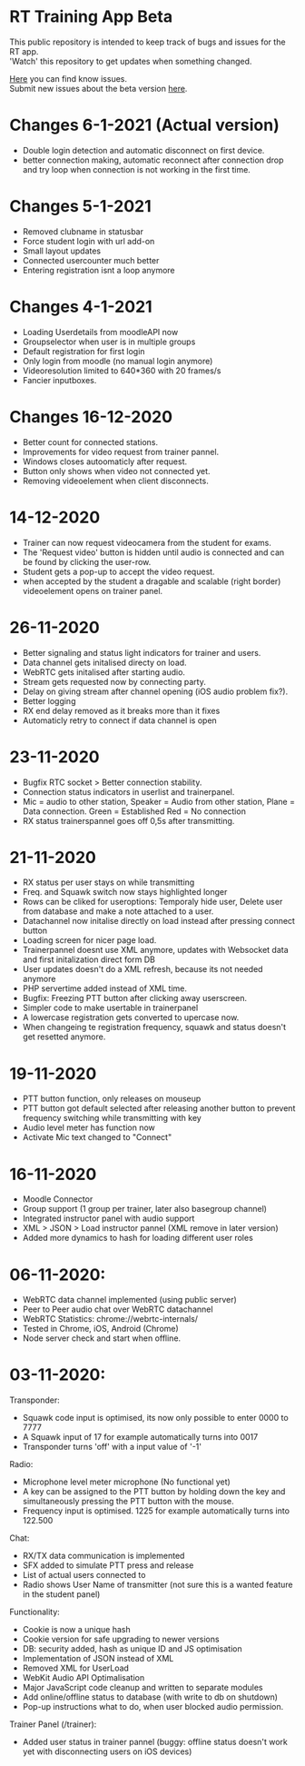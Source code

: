 # RT Training App Beta

This public repository is intended to keep track of bugs and issues for the RT app.<br>
'Watch' this repository to get updates when something changed.

<a href="https://github.com/jensbouma/RT-issuetracker/issues" target="_blank">Here</a> you can find know issues.<br>
Submit new issues about the beta version <a href="https://github.com/jensbouma/RT-issuetracker/issues/new" target="_blank">here</a>.
# Changes 6-1-2021 (Actual version)
- Double login detection and automatic disconnect on first device.
- better connection making, automatic reconnect after connection drop and try loop when connection is not working in the first time.

# Changes 5-1-2021
- Removed clubname in statusbar
- Force student login with url add-on
- Small layout updates
- Connected usercounter much better
- Entering registration isnt a loop anymore

# Changes 4-1-2021
- Loading Userdetails from moodleAPI now
- Groupselector when user is in multiple groups
- Default registration for first login
- Only login from moodle (no manual login anymore)
- Videoresolution limited to 640*360 with 20 frames/s
- Fancier inputboxes.


# Changes 16-12-2020 
- Better count for connected stations.
- Improvements for video request from trainer pannel.
- Windows closes autoomaticly after request.
- Button only shows when video not connected yet.
- Removing videoelement when client disconnects.

# 14-12-2020
- Trainer can now request videocamera from the student for exams.
- The 'Request video' button is hidden until audio is connected and can be found by clicking the user-row.
- Student gets a pop-up to accept the video request.
- when accepted by the student a dragable and scalable (right border) videoelement opens on trainer panel.

# 26-11-2020
- Better signaling and status light indicators for trainer and users.
- Data channel gets initalised directy on load.
- WebRTC gets initalised after starting audio.
- Stream gets requested now by connecting party.
- Delay on giving stream after channel opening (iOS audio problem fix?).
- Better logging
- RX end delay removed as it breaks more than it fixes
- Automaticly retry to connect if data channel is open

# 23-11-2020
- Bugfix RTC socket > Better connection stability.
- Connection status indicators in userlist and trainerpanel.
- Mic = audio to other station, Speaker = Audio from other station, Plane = Data connection. Green = Established Red = No connection
- RX status trainerspannel goes off 0,5s after transmitting.

# 21-11-2020 
- RX status per user stays on while transmitting
- Freq. and Squawk switch now stays highlighted longer
- Rows can be cliked for useroptions: Temporaly hide user, Delete user from database and make a note attached to a user.
- Datachannel now initalise directly on load instead after pressing connect button
- Loading screen for nicer page load.
- Trainerpannel doesnt use XML anymore, updates with Websocket data and first initalization direct form DB
- User updates doesn't do a XML refresh, because its not needed anymore
- PHP servertime added instead of XML time.
- Bugfix: Freezing PTT button after clicking away userscreen.
- Simpler code to make usertable in trainerpanel
- A lowercase registration gets converted to upercase now.
- When changeing te registration frequency, squawk and status doesn't get resetted anymore.

# 19-11-2020
- PTT button function, only releases on mouseup
- PTT button got default selected after releasing another button to prevent frequency switching while transmitting with key
- Audio level meter has function now
- Activate Mic text changed to "Connect"

# 16-11-2020
- Moodle Connector
- Group support (1 group per trainer, later also basegroup channel)
- Integrated instructor panel with audio support
- XML > JSON > Load instructor pannel (XML remove in later version)
- Added more dynamics to hash for loading different user roles

# 06-11-2020:
- WebRTC data channel implemented (using public server)
- Peer to Peer audio chat over WebRTC datachannel
- WebRTC Statistics: chrome://webrtc-internals/
- Tested in Chrome, iOS, Android (Chrome)
- Node server check and start when offline.

# 03-11-2020:
Transponder:
- Squawk code input is optimised, its now only possible to enter 0000 to 7777
- A Squawk input of 17 for example automatically turns into 0017
- Transponder turns 'off' with a input value of '-1'

Radio:
- Microphone level meter microphone (No functional yet)
- A key can be assigned to the PTT button by holding down the key and simultaneously pressing the PTT button with the mouse.
- Frequency input is optimised. 1225 for example automatically turns into 122.500

Chat:
- RX/TX data communication is implemented
- SFX added to simulate PTT press and release
- List of actual users connected to
- Radio shows User Name of transmitter (not sure this is a wanted feature in the student panel)

Functionality:
- Cookie is now a unique hash
- Cookie version for safe upgrading to newer versions
- DB: security added, hash as unique ID and JS optimisation
- Implementation of JSON instead of XML
- Removed XML for UserLoad
- WebKit Audio API Optimalisation
- Major JavaScript code cleanup and written to separate modules
- Add online/offline status to database (with write to db on shutdown)
- Pop-up instructions what to do, when user blocked audio permission.

Trainer Panel (/trainer):
- Added user status in trainer pannel (buggy: offline status doesn't work yet with disconnecting users on iOS devices)

